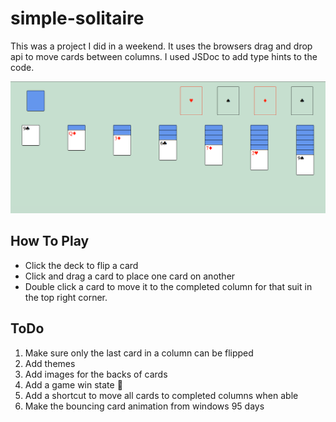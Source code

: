 # simple-solitaire

This was a project I did in a weekend. It uses the browsers drag and drop api to move cards between columns. I used JSDoc to add type hints to the code.

![screenshot](screenshot.png)

## How To Play

- Click the deck to flip a card
- Click and drag a card to place one card on another
- Double click a card to move it to the completed column for that suit in the top right corner.

## ToDo

1. Make sure only the last card in a column can be flipped
2. Add themes
3. Add images for the backs of cards
4. Add a game win state 🎉
5. Add a shortcut to move all cards to completed columns when able
6. Make the bouncing card animation from windows 95 days
